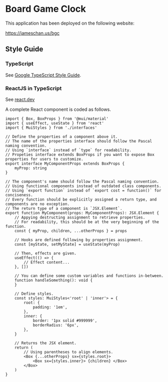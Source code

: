 # Board Game Clock

This application has been deployed on the following website:

https://jameschan.us/bgc

## Style Guide

### TypeScript

See [Google TypeScript Style Guide](https://google.github.io/styleguide/tsguide.html).

### ReactJS in TypeScript

See [react.dev](https://github.com/reactjs/react.dev)

A complete React component is coded as follows.

~~~tsx
import { Box, BoxProps } from '@mui/material'
import { useEffect, useState } from 'react'
import { MuiStyles } from './interfaces'

// Define the properties of a component above it.
// The name of the properties interface should follow the Pascal naming convention.
// Using `interface` instead of `type` for readability.
// Propeties interface extends BoxProps if you want to expose Box properties for users to customize.
export interface MyComponentProps extends BoxProps {
    myProp: string
}

// The component's name should follow the Pascal naming convention.
// Using functional components instead of outdated class components.
// Using `export function` instead of `export cost = function()` for conciseness.
// Every function should be explicitly assigned a return type, and components are no exception.
// The return type of a component is `JSX.Element`.
export function MyComponent(props: MyComponentProps): JSX.Element {
    // Appying destructing assignment to retrieve properties.
    // For readability, this should be at the very beginning of the function.
    const { myProp, children, ...otherProps } = props

    // Hooks are defined following by properties assignment.
    const [myState, setMyState] = useState(myProp)

    // Then, effects are given.
    useEffect(() => {
        // Effect content...
    }, [])

    // You can define some custom variables and functions in-between.
    function handleSomething(): void {
    }

    // Define styles.
    const styles: MuiStyles<'root' | 'inner'> = {
        root: {
            padding: '1em',
        },
        inner: {
            border: '1px solid #999999',
            borderRadius: '6px',
        },
    }

    // Returns the JSX element.
    return (
        // Using parentheses to align elements.
        <Box {...otherProps} sx={styles.root}>
            <Box sx={styles.inner}> {children} </Box>
        </Box>
    )
}
~~~

